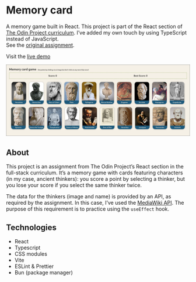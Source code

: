 # Memory card
A memory game built in React. This project is part of the React section of [The Odin Project curriculum](https://www.theodinproject.com). I’ve added my own touch by using TypeScript instead of JavaScript.  
See the [original assignment](https://www.theodinproject.com/lessons/node-path-react-new-memory-card).

Visit the [live demo](https://memory-cards-game-fran-dv.netlify.app/)

![alt text](preview.png)

## About
This project is an assignment from The Odin Project’s React section in the full-stack curriculum. It’s a memory game with cards featuring characters (in my case, ancient thinkers): you score a point by selecting a thinker, but you lose your score if you select the same thinker twice.

The data for the thinkers (image and name) is provided by an API, as required by the assignment. In this case, I’ve used the [MediaWiki API](https://www.mediawiki.org/wiki/API:Main_page). The purpose of this requirement is to practice using the `useEffect` hook.

## Technologies 
- React
- Typescript
- CSS modules
- Vite
- ESLint & Prettier
- Bun (package manager)

